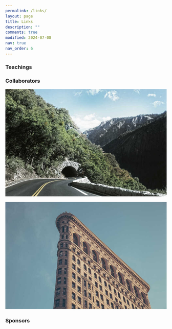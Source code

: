 ```yaml
---
permalink: /links/
layout: page
title: Links
description: ""
comments: true
modified: 2024-07-08
nav: true
nav_order: 6
---
```

<div class="bigspacer"></div>

<div class="bigspacer"></div>

### Teachings



<div class="bigspacer"></div>

### Collaborators
[![NU-MSE](/assets/img/1.jpg "1jpg")](https://www.mccormick.northwestern.edu/materials-science/)

[![UH](/assets/img/10.jpg "10jpg")](https://uh.edu)



### Sponsors


